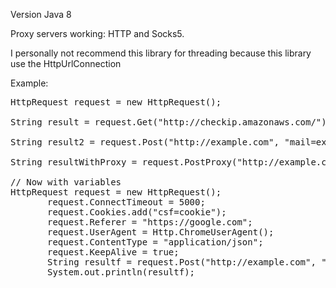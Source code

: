 Version Java 8

Proxy servers working: HTTP and Socks5.

I personally not recommend this library for threading because this library use the HttpUrlConnection

Example:
<pre>
HttpRequest request = new HttpRequest();

String result = request.Get("http://checkip.amazonaws.com/").toString();

String result2 = request.Post("http://example.com", "mail=example@gmail.com&password=pass");

String resultWithProxy = request.PostProxy("http://example.com", "mail=example@gmail.com&password=pass", "179.0.0.0:8080", Proxy.Type.HTTP);

// Now with variables
HttpRequest request = new HttpRequest();
       request.ConnectTimeout = 5000;
       request.Cookies.add("csf=cookie");
       request.Referer = "https://google.com";
       request.UserAgent = Http.ChromeUserAgent();
       request.ContentType = "application/json";
       request.KeepAlive = true;
       String resultf = request.Post("http://example.com", "mail=example@gmail.com&password=pass").toString();
       System.out.println(resultf);
</pre>
